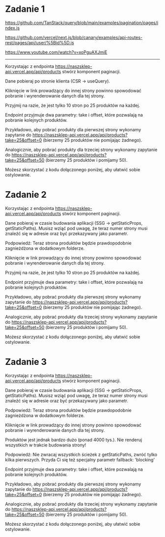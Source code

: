# Zadanie 1

https://github.com/TanStack/query/blob/main/examples/pagination/pages/index.js

https://github.com/vercel/next.js/blob/canary/examples/api-routes-rest/pages/api/user/%5Bid%5D.js

https://www.youtube.com/watch?v=xoPguAXJmiE

---

Korzystając z endpointa <https://naszsklep-api.vercel.app/api/products> stwórz komponent paginacji.

Dane pobieraj po stronie klienta (CSR -> useQuery).

Kliknięcie w link prowadzący do innej strony powinno spowodować pobranie i wyrenderowanie danych dla tej strony.

Przyjmij na razie, że jest tylko 10 stron po 25 produktów na każdej.

Endpoint przyjmuje dwa parametry: take i offset, które pozwalają na pobranie kolejnych produktów.

Przykładowo, aby pobrać produkty dla pierwszej strony wykonamy zapytanie do <https://naszsklep-api.vercel.app/api/products?take=25&offset=0> (bierzemy 25 produktów nie pomijając żadnego).

Analogicznie, aby pobrać produkty dla trzeciej strony wykonamy zapytanie do <https://naszsklep-api.vercel.app/api/products?take=25&offset=50> (bierzemy 25 produktów i pomijamy 50).

Możesz skorzystać z kodu dołączonego poniżej, aby ułatwić sobie ostylowanie.

# Zadanie 2

Korzystając z endpointa <https://naszsklep-api.vercel.app/api/products> stwórz komponent paginacji.

Dane pobieraj w czasie budowania aplikacji (SSG -> getStaticProps, getStaticPaths). Musisz wziąć pod uwagę, że teraz numer strony musi znaleźć się w adresie oraz być przekazywany jako parametr.

Podpowiedź: Teraz strona produktów będzie prawdopodobnie zagnieżdżona w dodatkowym folderze.

Kliknięcie w link prowadzący do innej strony powinno spowodować pobranie i wyrenderowanie danych dla tej strony.

Przyjmij na razie, że jest tylko 10 stron po 25 produktów na każdej.

Endpoint przyjmuje dwa parametry: take i offset, które pozwalają na pobranie kolejnych produktów.

Przykładowo, aby pobrać produkty dla pierwszej strony wykonamy zapytanie do <https://naszsklep-api.vercel.app/api/products?take=25&offset=0> (bierzemy 25 produktów nie pomijając żadnego).

Analogicznie, aby pobrać produkty dla trzeciej strony wykonamy zapytanie do <https://naszsklep-api.vercel.app/api/products?take=25&offset=50> (bierzemy 25 produktów i pomijamy 50).

Możesz skorzystać z kodu dołączonego poniżej, aby ułatwić sobie ostylowanie.

# Zadanie 3

Korzystając z endpointa <https://naszsklep-api.vercel.app/api/products> stwórz komponent paginacji.

Dane pobieraj w czasie budowania aplikacji (SSG -> getStaticProps, getStaticPaths). Musisz wziąć pod uwagę, że teraz numer strony musi znaleźć się w adresie oraz być przekazywany jako parametr.

Podpowiedź: Teraz strona produktów będzie prawdopodobnie zagnieżdżona w dodatkowym folderze.

Kliknięcie w link prowadzący do innej strony powinno spowodować pobranie i wyrenderowanie danych dla tej strony.

Produktów jest jednak bardzo dużo (ponad 4000 tys.). Nie renderuj wszystkich w trakcie budowania strony!

Podpowiedź: Nie zwracaj wszystkich ścieżek z getStaticPaths, zwróć tylko kilka pierwszych. Przyda Ci się też specjalny parametr fallback: 'blocking'

Endpoint przyjmuje dwa parametry: take i offset, które pozwalają na pobranie kolejnych produktów.

Przykładowo, aby pobrać produkty dla pierwszej strony wykonamy zapytanie do <https://naszsklep-api.vercel.app/api/products?take=25&offset=0> (bierzemy 25 produktów nie pomijając żadnego).

Analogicznie, aby pobrać produkty dla trzeciej strony wykonamy zapytanie do <https://naszsklep-api.vercel.app/api/products?take=25&offset=50> (bierzemy 25 produktów i pomijamy 50).

Możesz skorzystać z kodu dołączonego poniżej, aby ułatwić sobie ostylowanie.
